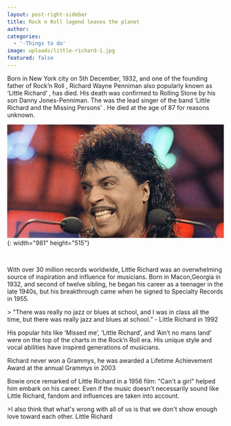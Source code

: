 ```yaml
---
layout: post-right-sidebar
title: Rock n Roll legend leaves the planet
author:
categories:
  - '-Things to do'
image: uploads/little-richard-1.jpg
featured: false
---
```


Born in New York city on 5th December, 1932, and one of the founding father of Rock’n Roll , Richard Wayne Penniman also popularly known as ‘Little Richard’ , has died. His death was confirmed to Rolling Stone by his son Danny Jones-Penniman. The was the lead singer of the band ‘Little Richard and the Missing Persons’ . He died at the age of 87 for reasons unknown.

![](/uploads/little-richard-1.jpg){: width="981" height="515"}

&nbsp;

With over 30 million records worldwide, Little Richard was an overwhelming source of inspiration and influence for musicians. Born in Macon,Georgia in 1932, and second of twelve sibling, he began his career as a teenager in the late 1940s, but his breakthrough came when he signed to Specialty Records in 1955.

&gt; "There was really no jazz or blues at school, and I was in class all the time, but there was really jazz and blues at school.” - Little Richard in 1992

His popular hits like ‘Missed me’, ‘Little Richard’, and ‘Ain’t no mans land’ were on the top of the charts in the Rock’n Roll era. His unique style and vocal abilities have inspired generations of musicians.

Richard never won a Grammys, he was awarded a Lifetime Achievement Award at the annual Grammys in 2003

Bowie once remarked of Little Richard in a 1956 film: "Can't a girl" helped him embark on his career. Even if the music doesn't necessarily sound like Little Richard, fandom and influences are taken into account.

&gt;I also think that what's wrong with all of us is that we don't show enough love toward each other. Little Richard